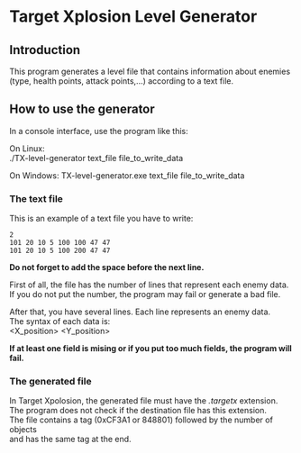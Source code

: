 # Target Xplosion Level Generator #


## Introduction ##

This program generates a level file that contains information about enemies  
(type, health points, attack points,...) according to a text file.


## How to use the generator ##


In a console interface, use the program like this:

On Linux:  
./TX-level-generator text_file file_to_write_data  

On Windows:
TX-level-generator.exe text_file file_to_write_data  


### The text file ###

This is an example of a text file you have to write:  

    2 
    101 20 10 5 100 100 47 47 
    101 20 10 5 100 200 47 47 

**Do not forget to add the space before the next line.**  

First of all, the file has the number of lines that represent each enemy data.  
If you do not put the number, the program may fail or generate a bad file.

After that, you have several lines. Each line represents an enemy data.  
The syntax of each data is:  
<type> <health> <attack> <defense> <X_position> <Y_position> <width> <height>

**If at least one field is mising or if you put too much fields, the program will fail.**  


### The generated file ###

In Target Xpolosion, the generated file must have the *.targetx* extension.  
The program does not check if the destination file has this extension.  
The file contains a tag (0xCF3A1 or 848801) followed by the number of objects  
and has the same tag at the end.

